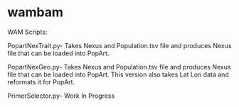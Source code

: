 # wambam
WAM Scripts:

PopartNexTrait.py-
Takes Nexus and Population.tsv file and produces Nexus file that can be loaded into PopArt.

PopartNexGeo.py-
Takes Nexus and Population.tsv file and produces Nexus file that can be loaded into PopArt. This version also takes Lat Lon data and reformats it for PopArt.


PrimerSelector.py-
Work In Progress
